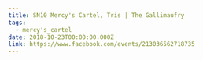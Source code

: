 ```yaml
---
title: SN10 Mercy's Cartel, Tris | The Gallimaufry
tags:
  - mercy's_cartel
date: 2018-10-23T00:00:00.000Z
link: https://www.facebook.com/events/213036562718735
---
```

